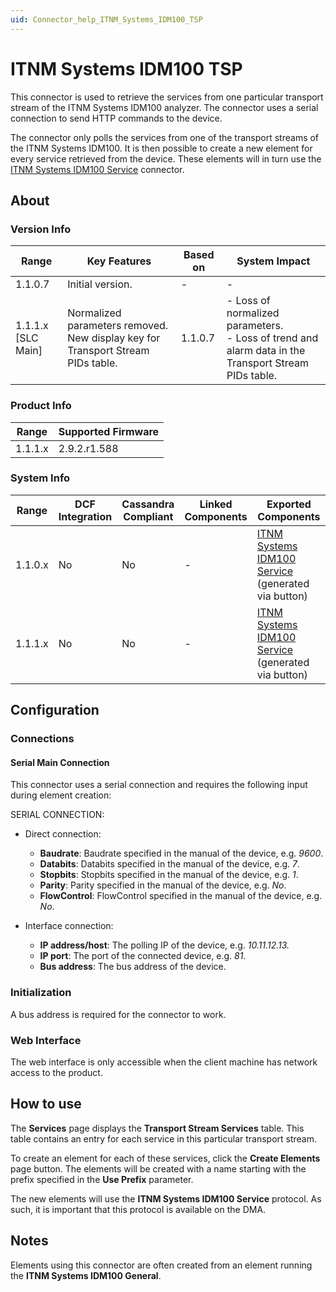 ```yaml
---
uid: Connector_help_ITNM_Systems_IDM100_TSP
---
```


# ITNM Systems IDM100 TSP

This connector is used to retrieve the services from one particular transport stream of the ITNM Systems IDM100 analyzer. The connector uses a serial connection to send HTTP commands to the device.

The connector only polls the services from one of the transport streams of the ITNM Systems IDM100. It is then possible to create a new element for every service retrieved from the device. These elements will in turn use the [ITNM Systems IDM100 Service](xref:Connector_help_ITNM_Systems_IDM100_Service) connector.

## About

### Version Info

| Range | Key Features | Based on | System Impact |
|--|--|--|--|
| 1.1.0.7 | Initial version. | - | - |
| 1.1.1.x [SLC Main] | Normalized parameters removed. New display key for Transport Stream PIDs table. | 1.1.0.7 | - Loss of normalized parameters. <br>- Loss of trend and alarm data in the Transport Stream PIDs table. |

### Product Info

| Range     | Supported Firmware     |
|-----------|------------------------|
| 1.1.1.x   | 2.9.2.r1.588           |

### System Info

| Range | DCF Integration | Cassandra Compliant | Linked Components | Exported Components |
|--|--|--|--|--|
| 1.1.0.x | No | No | - | [ITNM Systems IDM100 Service](xref:Connector_help_ITNM_Systems_IDM100_Service) (generated via button) |
| 1.1.1.x | No | No | - | [ITNM Systems IDM100 Service](xref:Connector_help_ITNM_Systems_IDM100_Service) (generated via button) |

## Configuration

### Connections

#### Serial Main Connection

This connector uses a serial connection and requires the following input during element creation:

SERIAL CONNECTION:

- Direct connection:

  - **Baudrate**: Baudrate specified in the manual of the device, e.g. *9600*.
  - **Databits**: Databits specified in the manual of the device, e.g. *7*.
  - **Stopbits**: Stopbits specified in the manual of the device, e.g. *1*.
  - **Parity**: Parity specified in the manual of the device, e.g. *No*.
  - **FlowControl**: FlowControl specified in the manual of the device, e.g. *No*.

- Interface connection:

  - **IP address/host**: The polling IP of the device, e.g. *10.11.12.13.*
  - **IP port**: The port of the connected device, e.g. *81.*
  - **Bus address**: The bus address of the device.

### Initialization

A bus address is required for the connector to work.

### Web Interface

The web interface is only accessible when the client machine has network access to the product.

## How to use

The **Services** page displays the **Transport Stream Services** table. This table contains an entry for each service in this particular transport stream.

To create an element for each of these services, click the **Create Elements** page button. The elements will be created with a name starting with the prefix specified in the **Use Prefix** parameter.

The new elements will use the **ITNM Systems IDM100 Service** protocol. As such, it is important that this protocol is available on the DMA.

## Notes

Elements using this connector are often created from an element running the **ITNM Systems IDM100 General**.
